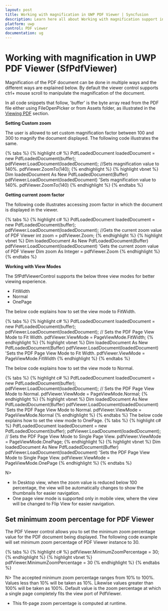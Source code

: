 ```yaml
---
layout: post
title: Working with magnification in UWP PDF Viewer | Syncfusion
description: Learn here all about Working with magnification support in Syncfusion<sup>®</sup> UWP PDF Viewer (SfPdfViewer) control and more.
platform: uwp
control: PDF viewer
documentation: ug
---
```


# Working with magnification in UWP PDF Viewer (SfPdfViewer)

Magnification of the PDF document can be done in multiple ways and the different ways are explained below. By default the viewer control supports ctrl+ mouse scroll to manipulate the magnification of the document. 

In all code snippets that follow, 'buffer' is the byte array read from the PDF file either using FileOpenPicker or from Assets folder, as illustrated in the [Viewing PDF](https://help.syncfusion.com/uwp/sfpdfviewer/concepts-and-features/viewing-pdf) section. 

**Setting Custom zoom**

The user is allowed to set custom magnification factor between 100 and 300 to magnify the document displayed. The following code illustrates the same.

{% tabs %}
{% highlight c# %}
PdfLoadedDocument loadedDocument = new PdfLoadedDocument(buffer);
pdfViewer.LoadDocument(loadedDocument);
//Sets magnification value to 140%.
pdfViewer.ZoomTo(140);
{% endhighlight %}
{% highlight vbnet %}
Dim loadedDocument As New PdfLoadedDocument(Buffer)
pdfViewer.LoadDocument(loadedDocument)
'Sets magnification value to 140%.
pdfViewer.ZoomTo(140)
{% endhighlight %}
{% endtabs %}

**Getting current zoom factor**

The following code illustrates accessing zoom factor in which the document is displayed in the viewer.

{% tabs %}
{% highlight c# %}
PdfLoadedDocument loadedDocument = new PdfLoadedDocument(buffer);
pdfViewer.LoadDocument(loadedDocument);
//Gets the current zoom value of PDF Viewer
int zoom = pdfViewer.Zoom;
{% endhighlight %}
{% highlight vbnet %}
Dim loadedDocument As New PdfLoadedDocument(Buffer)
pdfViewer.LoadDocument(loadedDocument)
'Gets the current zoom value of PDF Viewer
Dim zoom As Integer = pdfViewer.Zoom
{% endhighlight %}
{% endtabs %}

**Working with View Modes**

The SfPdfViewerControl supports the below three view modes for better viewing experience.

* FitWidth
* Normal
* OnePage

The below code explains how to set the view mode to FitWidth.

{% tabs %}
{% highlight c# %}
PdfLoadedDocument loadedDocument = new PdfLoadedDocument(buffer);
pdfViewer.LoadDocument(loadedDocument);
// Sets the PDF Page View Mode to Fit Width. 
pdfViewer.ViewMode = PageViewMode.FitWidth;
{% endhighlight %}
{% highlight vbnet %}
Dim loadedDocument As New PdfLoadedDocument(Buffer)
pdfViewer.LoadDocument(loadedDocument)
'Sets the PDF Page View Mode to Fit Width. 
pdfViewer.ViewMode = PageViewMode.FitWidth
{% endhighlight %}
{% endtabs %}

The below code explains how to set the view mode to Normal.

{% tabs %}
{% highlight c# %}
PdfLoadedDocument loadedDocument = new PdfLoadedDocument(buffer);
pdfViewer.LoadDocument(loadedDocument);
// Sets the PDF Page View Mode to Normal. 
pdfViewer.ViewMode = PageViewMode.Normal;
{% endhighlight %}
{% highlight vbnet %}
Dim loadedDocument As New PdfLoadedDocument(Buffer)
pdfViewer.LoadDocument(loadedDocument)
'Sets the PDF Page View Mode to Normal. 
pdfViewer.ViewMode = PageViewMode.Normal
{% endhighlight %}
{% endtabs %}
The below code explains how to set the view mode to OnePage.
{% tabs %}
{% highlight c# %}
PdfLoadedDocument loadedDocument = new PdfLoadedDocument(buffer);
pdfViewer.LoadDocument(loadedDocument);
// Sets the PDF Page View Mode to Single Page View.
pdfViewer.ViewMode = PageViewMode.OnePage;
{% endhighlight %}
{% highlight vbnet %}
Dim loadedDocument As New PdfLoadedDocument(Buffer)
pdfViewer.LoadDocument(loadedDocument)
'Sets the PDF Page View Mode to Single Page View.
pdfViewer.ViewMode = PageViewMode.OnePage
{% endhighlight %}
{% endtabs %}

N> 
* In Desktop view, when the zoom value is reduced below 100 percentage, the view will be automatically changes to show the thumbnails for easier navigation.
* One page view mode is supported only in mobile view, where the view will be changed to Flip View for easier navigation.

## Set minimum zoom percentage for PDF Viewer

The PDF Viewer control allows you to set the minimum zoom percentage value for the PDF document being displayed. The following code example will set minimum zoom percentage of PDF Viewer instance to 30.

{% tabs %}
{% highlight c# %}
pdfViewer.MinimumZoomPercentage = 30;
{% endhighlight %}
{% highlight vbnet %}
pdfViewer.MinimumZoomPercentage = 30
{% endhighlight %}
{% endtabs %}

N> The accepted minimum zoom percentage ranges from 10% to 100%. Values less than 10% will be taken as 10%. Likewise values greater than 100% will be taken as 100%. Default value is the zoom percentage at which a single page completely fits the view port of PdfViewer.
* This fit-page zoom percentage is computed at runtime.
